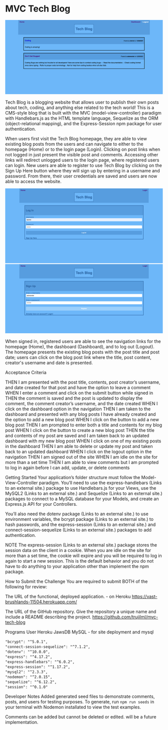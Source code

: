 # MVC Tech Blog

![Tech Blog Website - Homepage](./demo/techblog-1.png)

Tech Blog is a blogging website that allows user to publish their own posts about tech, coding, and anything else related to the tech world! This is a CMS-style blog that is built with the MVC (model-view-controller) paradigm with Handlebars.js as the HTML template language, Sequelize as the ORM (object-relational mapping), and the Express-Session npm package for user authentication. 

When users first visit the Tech Blog homepage, they are able to view existing blog posts from the users and can navigate to either to the homepage (Home) or to the login page (Login). Clicking on post links when not logged in just present the visible post and comments. Accessing other links will redirect unlogged users to the login page, where registered users can login. New users are able to register to use Tech Blog by clicking on the Sign Up Here button where they will sign up by entering in a username and password. From there, their user credentials are saved and users are now able to access the website.

![Tech Blog Website - Login](./demo/techblog-2.png)
![Tech Blog Website - Sign-Up](./demo/techblog-3.png)

When signed in, registered users are able to see the navigation links for the homepage (Home), the dashboard (Dashboard), and to log out (Logout).  The homepage presents the existing blog posts with the post title and post date; users can click on the blog post link where the title, post content, creator's username and date is presented. 




Acceptance Criteria

THEN I am presented with the post title, contents, post creator’s username, and date created for that post and have the option to leave a comment
WHEN I enter a comment and click on the submit button while signed in
THEN the comment is saved and the post is updated to display the comment, the comment creator’s username, and the date created
WHEN I click on the dashboard option in the navigation
THEN I am taken to the dashboard and presented with any blog posts I have already created and the option to add a new blog post
WHEN I click on the button to add a new blog post
THEN I am prompted to enter both a title and contents for my blog post
WHEN I click on the button to create a new blog post
THEN the title and contents of my post are saved and I am taken back to an updated dashboard with my new blog post
WHEN I click on one of my existing posts in the dashboard
THEN I am able to delete or update my post and taken back to an updated dashboard
WHEN I click on the logout option in the navigation
THEN I am signed out of the site
WHEN I am idle on the site for more than a set time
THEN I am able to view comments but I am prompted to log in again before I can add, update, or delete comments

Getting Started
Your application’s folder structure must follow the Model-View-Controller paradigm. You’ll need to use the express-handlebars (Links to an external site.) package to use Handlebars.js for your Views, use the MySQL2 (Links to an external site.) and Sequelize (Links to an external site.) packages to connect to a MySQL database for your Models, and create an Express.js API for your Controllers.

You’ll also need the dotenv package (Links to an external site.) to use environment variables, the bcrypt package (Links to an external site.) to hash passwords, and the express-session (Links to an external site.) and connect-session-sequelize (Links to an external site.) packages to add authentication.

NOTE
The express-session (Links to an external site.) package stores the session data on the client in a cookie. When you are idle on the site for more than a set time, the cookie will expire and you will be required to log in again to start a new session. This is the default behavior and you do not have to do anything to your application other than implement the npm package.

How to Submit the Challenge
You are required to submit BOTH of the following for review:

The URL of the functional, deployed application. - on Heroku
https://vast-brushlands-11504.herokuapp.com/

The URL of the GitHub repository. Give the repository a unique name and include a README describing the project.
https://github.com/trujilml/mvc-tech-blog

Programs User
Heroku 
JawsDB MySQL - for site deployment and mysql 

    "bcrypt": "^5.0.1",
    "connect-session-sequelize": "^7.1.2",
    "dotenv": "^10.0.0",
    "express": "^4.17.2",
    "express-handlebars": "^6.0.2",
    "express-session": "^1.17.2",
    "mysql2": "^2.3.3",
    "nodemon": "^2.0.15",
    "sequelize": "^6.12.2",
    "session": "^0.1.0"


Developer Notes
Added generated seed files to demonstrate comments, posts, and users for testing purposes. To generate, run `npm run seeds` in your terminal with Nodemon installated to view the test examples.

Comments can be added but cannot be deleted or edited. will be a future implementation. 


